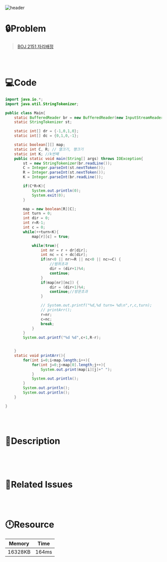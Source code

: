 ![header](https://capsule-render.vercel.app/api?type=waving&height=200&color=0:FF658D,100:FFCB32&text=BOJ%2010157&fontColor=FFFFFF&fontAlign=80&fontAlignY=35&fontSize=50)

# **🔒Problem**

> [BOJ 2151 자리배정](https://www.acmicpc.net/problem/10157)

<br>
<br>

# **💻Code**

```java
import java.io.*;
import java.util.StringTokenizer;

public class Main{
    static BufferedReader br = new BufferedReader(new InputStreamReader(System.in));
    static StringTokenizer st;

    static int[] dr = {-1,0,1,0};
    static int[] dc = {0,1,0,-1};

    static boolean[][] map;
    static int C, R; // 열크기, 행크기
    static int K; //k번째
    public static void main(String[] args) throws IOException{
        st = new StringTokenizer(br.readLine());
        C = Integer.parseInt(st.nextToken());
        R = Integer.parseInt(st.nextToken());
        K = Integer.parseInt(br.readLine());

        if(C*R<K){
            System.out.println(0);
            System.exit(0);
        }

        map = new boolean[R][C];
        int turn = 0;
        int dir = 0;
        int r=R-1;
        int c = 0;
        while(++turn<K){
            map[r][c] = true;

            while(true){
                int nr = r + dr[dir];
                int nc = c + dc[dir];
                if(nr<0 || nr>=R || nc<0 || nc>=C) {
                    //범위초과
                    dir = (dir+1)%4;
                    continue;
                }
                if(map[nr][nc]) {
                    dir = (dir+1)%4;
                    continue;//방문초과
                }

                // System.out.printf("%d,%d turn= %d\n",r,c,turn);
                // printArr();
                r=nr;
                c=nc;
                break;
            }
        }
        System.out.printf("%d %d",c+1,R-r);


    }
    static void printArr(){
        for(int i=0;i<map.length;i++){
            for(int j=0;j<map[0].length;j++){
                System.out.print(map[i][j]+" ");
            }
            System.out.println();
        }
        System.out.println();
        System.out.println();
    }

}

```

<br>
<br>

# **🔑Description**

> ```
> 
> ```
> 
> 

<br>
<br>

# **📑Related Issues**

> 

<br>
<br>

# **🕛Resource**

| Memory  | Time  |
| ------- | ----- |
| 16328KB | 164ms |

